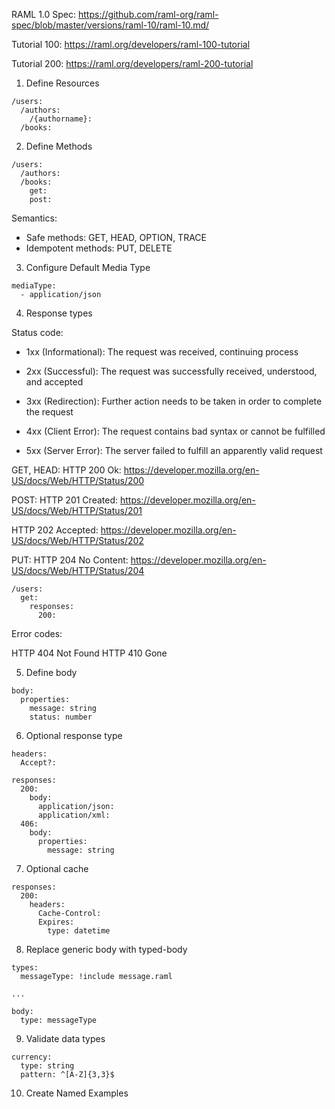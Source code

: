 RAML 1.0 Spec: https://github.com/raml-org/raml-spec/blob/master/versions/raml-10/raml-10.md/

Tutorial 100: https://raml.org/developers/raml-100-tutorial

Tutorial 200: https://raml.org/developers/raml-200-tutorial

1. Define Resources

```
/users:
  /authors:
    /{authorname}:
  /books:
```

2. Define Methods

```
/users:
  /authors:
  /books:
    get:
    post:
```

Semantics: 
- Safe methods: GET, HEAD, OPTION, TRACE
- Idempotent methods: PUT, DELETE

3. Configure Default Media Type

```
mediaType: 
  - application/json
```

4. Response types

Status code:

- 1xx (Informational): The request was received, continuing process

- 2xx (Successful): The request was successfully received, understood, and accepted

- 3xx (Redirection): Further action needs to be taken in order to complete the request

- 4xx (Client Error): The request contains bad syntax or cannot be fulfilled

- 5xx (Server Error): The server failed to fulfill an apparently valid request

GET, HEAD:
HTTP 200 Ok: https://developer.mozilla.org/en-US/docs/Web/HTTP/Status/200

POST:
HTTP 201 Created: https://developer.mozilla.org/en-US/docs/Web/HTTP/Status/201

HTTP 202 Accepted: https://developer.mozilla.org/en-US/docs/Web/HTTP/Status/202

PUT:
HTTP 204 No Content: https://developer.mozilla.org/en-US/docs/Web/HTTP/Status/204

```
/users:
  get:
    responses:
      200:
```

Error codes:

HTTP 404 Not Found
HTTP 410 Gone


5. Define body

```
body:
  properties:
    message: string
    status: number
```

6. Optional response type

```
headers:
  Accept?:

responses:
  200:
    body:
      application/json:
      application/xml:
  406:
    body:
      properties:
        message: string
```

7. Optional cache

```
responses:
  200:
    headers:
      Cache-Control:
      Expires: 
        type: datetime
```

8. Replace generic body with typed-body

```
types:
  messageType: !include message.raml

...

body:
  type: messageType
```

9. Validate data types

```
currency:
  type: string
  pattern: ^[A-Z]{3,3}$
```

10. Create Named Examples

